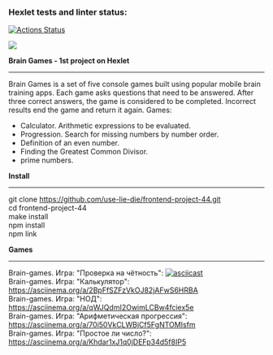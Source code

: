 ### Hexlet tests and linter status:
[![Actions Status](https://github.com/IanaBlue/frontend-project-44/workflows/hexlet-check/badge.svg)](https://github.com/IanaBlue/frontend-project-44/actions)

<a href="https://codeclimate.com/github/IanaBlue/frontend-project-44/maintainability"><img src="https://api.codeclimate.com/v1/badges/b92b7c1ac79ecd381484/maintainability" /></a>

<strong> Brain Games - 1st project on Hexlet </strong> <hr>
<p>
Brain Games is a set of five console games built using popular mobile brain training apps. Each game asks questions that need to be answered. After three correct answers, the game is considered to be completed. Incorrect results end the game and return it again. Games:
<ul>
<li>Calculator. Arithmetic expressions to be evaluated.</li>
<li>Progression. Search for missing numbers by number order.</li>
<li>Definition of an even number.</li>
<li>Finding the Greatest Common Divisor.</li>
<li>prime numbers.</li>
</ul>
</p>

<strong> Install </strong> <hr>
git clone https://github.com/use-lie-die/frontend-project-44.git <br />
cd frontend-project-44 <br />
make install <br />
npm install <br />
npm link <br />

<strong> Games </strong> <hr>
Brain-games. Игра: "Проверка на чётность": [![asciicast](https://asciinema.org/a/QkAUPWIPfNSO3E2njDQcW7cOL.svg)](https://asciinema.org/a/QkAUPWIPfNSO3E2njDQcW7cOL) <br />
Brain-games. Игра: "Калькулятор":  https://asciinema.org/a/2BpFfSZFzVkOJ82jAFwS6HRBA <br />
Brain-games. Игра: "НОД": https://asciinema.org/a/qWJQdmI2OwimLCBw4fciex5e <br />
Brain-games. Игра: "Арифметическая прогрессия": https://asciinema.org/a/70i50VkCLWBjCf5FgNTOMIsfm <br />
Brain-games. Игра: "Простое ли число?": https://asciinema.org/a/Khdar1xJ1q0jDEFp34d5f8IP5